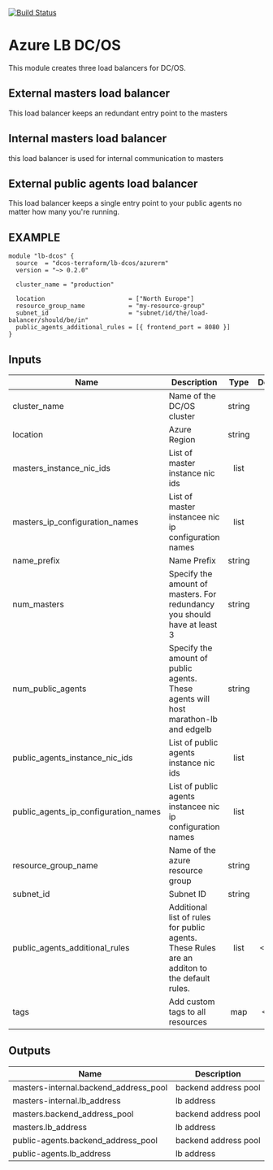 [![Build Status](https://jenkins-terraform.mesosphere.com/service/dcos-terraform-jenkins/job/dcos-terraform/job/terraform-azurerm-lb-dcos/job/master/badge/icon)](https://jenkins-terraform.mesosphere.com/service/dcos-terraform-jenkins/job/dcos-terraform/job/terraform-azurerm-lb-dcos/job/master/)

Azure LB DC/OS
============
This module creates three load balancers for DC/OS.

External masters load balancer
------------------------------
This load balancer keeps an redundant entry point to the masters

Internal masters load balancer
------------------------------
this load balancer is used for internal communication to masters

External public agents load balancer
------------------------------------
This load balancer keeps a single entry point to your public agents no matter how many you're running.

EXAMPLE
-------

```hcl
module "lb-dcos" {
  source  = "dcos-terraform/lb-dcos/azurerm"
  version = "~> 0.2.0"

  cluster_name = "production"

  location                       = ["North Europe"]
  resource_group_name            = "my-resource-group"
  subnet_id                      = "subnet/id/the/load-balancer/should/be/in"
  public_agents_additional_rules = [{ frontend_port = 8080 }]
}
```

## Inputs

| Name | Description | Type | Default | Required |
|------|-------------|:----:|:-----:|:-----:|
| cluster\_name | Name of the DC/OS cluster | string | n/a | yes |
| location | Azure Region | string | n/a | yes |
| masters\_instance\_nic\_ids | List of master instance nic ids | list | n/a | yes |
| masters\_ip\_configuration\_names | List of master instancee nic ip configuration names | list | n/a | yes |
| name\_prefix | Name Prefix | string | n/a | yes |
| num\_masters | Specify the amount of masters. For redundancy you should have at least 3 | string | n/a | yes |
| num\_public\_agents | Specify the amount of public agents. These agents will host marathon-lb and edgelb | string | n/a | yes |
| public\_agents\_instance\_nic\_ids | List of public agents instance nic ids | list | n/a | yes |
| public\_agents\_ip\_configuration\_names | List of public agents instancee nic ip configuration names | list | n/a | yes |
| resource\_group\_name | Name of the azure resource group | string | n/a | yes |
| subnet\_id | Subnet ID | string | n/a | yes |
| public\_agents\_additional\_rules | Additional list of rules for public agents. These Rules are an additon to the default rules. | list | `<list>` | no |
| tags | Add custom tags to all resources | map | `<map>` | no |

## Outputs

| Name | Description |
|------|-------------|
| masters-internal.backend\_address\_pool | backend address pool |
| masters-internal.lb\_address | lb address |
| masters.backend\_address\_pool | backend address pool |
| masters.lb\_address | lb address |
| public-agents.backend\_address\_pool | backend address pool |
| public-agents.lb\_address | lb address |

